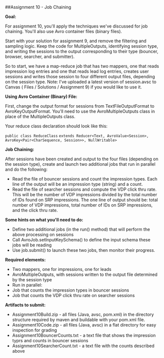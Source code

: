 ##Assignment 10 - Job Chaining

__Goal:__

For assignment 10, you'll apply the techniques we've discussed for job chaining. You'll also use Avro container files (binary files).

Start with your solution for assignment 9, and remove the filtering and sampling logic. Keep the code for MultipleOutputs, identifying session type, and writing the sessions to the output corresponding to their type (bouncer, browser, searcher, and submitter).

So to start, we have a map-reduce job that has two mappers, one that reads impression log entries and one that reads lead log entries, creates user sessions and writes those session to four different output files, depending on the session type. Note: I've uploaded a latest version of session.avsc to Canvas ( Files / Solutions / Assignment 9) if you would like to use it.

__Using Avro Container (Binary) File:__

First, change the output format for sessions from TextFileOutputFormat to AvroKeyOutputFormat. You'll need to use the AvroMultipleOutputs class in place of the MultipleOutputs class.

Your reduce class declaration should look like this:

`public class ReduceClass`
	`extends Reducer<Text, AvroValue<Session>,`
        `AvroKey<Pair<CharSequence, Session>>, NullWritable>`

__Job Chaining:__

After sessions have been created and output to the four files (depending on the session type), create and launch two additional jobs that run in parallel and do the following:

* Read the file of bouncer sessions and count the impression types. Each line of the output will be an impression type (string) and a count.
* Read the file of searcher sessions and compute the VDP click thru rate. This will be the number of VDP impressions divided by the total number of IDs found on SRP impressions. The one line of output should be: total number of VDP impressions, total number of IDs on SRP impressions, and the click thru rate.

__Some hints on what you'll need to do:__

* Define two additional jobs (in the run() method) that will perform the above processing on sessions
* Call AvroJob.setInputKeySchema() to define the input schema these jobs will be reading
* Use job.submit() to launch these two jobs, then monitor their progress.

__Required elements:__

* Two mappers, one for impressions, one for leads
* AvroMultipleOutputs, with sessions written to the output file determined by the session type
* Run in parallel:
 * Job that counts the impression types in bouncer sessions
 * Job that counts the VDP click thru rate on searcher sessions

__Artifacts to submit:__

* Assignment10Build.zip - all files (Java, avsc, pom.xml) in the directory structure required by maven and buildable with your pom.xml file.
* Assignment10Code.zip - all files (Java, avsc) in a flat directory for easy inspection for grading
* Assignment10BouncerCounts.txt - a text file that shows the impression typrs and counts in bouncer sessions
* Assignment10SearcherCount.txt - a text file with the counts described above